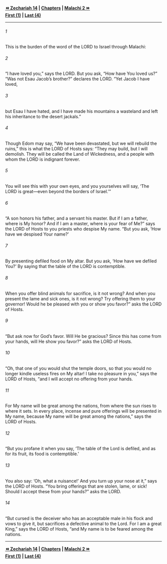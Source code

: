   
**[⏪ Zechariah 14](../44.38%20Zechariah/Zechariah%2014.md) | [Chapters](./_index.md) | [Malachi 2 ⏩](./Malachi%202.md)**  
**[First (1)](Malachi%201.md) | [Last (4)](./Malachi%204.md)**  
  
---  
  
###### 1  
This is the burden of the word of the LORD to Israel through Malachi:  
  
###### 2  
“I have loved you,” says the LORD. But you ask, “How have You loved us?” “Was not Esau Jacob’s brother?” declares the LORD. “Yet Jacob I have loved,  
  
###### 3  
but Esau I have hated, and I have made his mountains a wasteland and left his inheritance to the desert jackals.”  
  
###### 4  
Though Edom may say, “We have been devastated, but we will rebuild the ruins,” this is what the LORD of Hosts says: “They may build, but I will demolish. They will be called the Land of Wickedness, and a people with whom the LORD is indignant forever.  
  
###### 5  
You will see this with your own eyes, and you yourselves will say, ‘The LORD is great—even beyond the borders of Israel.’”  
  
###### 6  
“A son honors his father, and a servant his master. But if I am a father, where is My honor? And if I am a master, where is your fear of Me?” says the LORD of Hosts to you priests who despise My name. “But you ask, ‘How have we despised Your name?’  
  
###### 7  
By presenting defiled food on My altar. But you ask, ‘How have we defiled You?’ By saying that the table of the LORD is contemptible.  
  
###### 8  
When you offer blind animals for sacrifice, is it not wrong? And when you present the lame and sick ones, is it not wrong? Try offering them to your governor! Would he be pleased with you or show you favor?” asks the LORD of Hosts.  
  
###### 9  
“But ask now for God’s favor. Will He be gracious? Since this has come from your hands, will He show you favor?” asks the LORD of Hosts.  
  
###### 10  
“Oh, that one of you would shut the temple doors, so that you would no longer kindle useless fires on My altar! I take no pleasure in you,” says the LORD of Hosts, “and I will accept no offering from your hands.  
  
###### 11  
For My name will be great among the nations, from where the sun rises to where it sets. In every place, incense and pure offerings will be presented in My name, because My name will be great among the nations,” says the LORD of Hosts.  
  
###### 12  
“But you profane it when you say, ‘The table of the Lord is defiled, and as for its fruit, its food is contemptible.’  
  
###### 13  
You also say: ‘Oh, what a nuisance!’ And you turn up your nose at it,” says the LORD of Hosts. “You bring offerings that are stolen, lame, or sick! Should I accept these from your hands?” asks the LORD.  
  
###### 14  
“But cursed is the deceiver who has an acceptable male in his flock and vows to give it, but sacrifices a defective animal to the Lord. For I am a great King,” says the LORD of Hosts, “and My name is to be feared among the nations.  
  
  
---  
  
**[⏪ Zechariah 14](../44.38%20Zechariah/Zechariah%2014.md) | [Chapters](./_index.md) | [Malachi 2 ⏩](./Malachi%202.md)**  
**[First (1)](Malachi%201.md) | [Last (4)](./Malachi%204.md)**  
  
